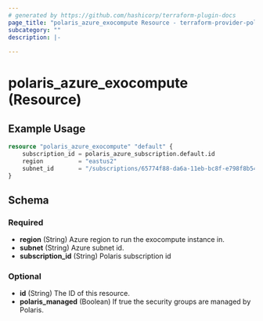 ```yaml
---
# generated by https://github.com/hashicorp/terraform-plugin-docs
page_title: "polaris_azure_exocompute Resource - terraform-provider-polaris"
subcategory: ""
description: |-
  
---
```


# polaris_azure_exocompute (Resource)



## Example Usage

```terraform
resource "polaris_azure_exocompute" "default" {
    subscription_id = polaris_azure_subscription.default.id
    region          = "eastus2"
    subnet_id       = "/subscriptions/65774f88-da6a-11eb-bc8f-e798f8b54eba/resourceGroups/test/providers/Microsoft.Network/virtualNetworks/test/subnets/default"
}
```

<!-- schema generated by tfplugindocs -->
## Schema

### Required

- **region** (String) Azure region to run the exocompute instance in.
- **subnet** (String) Azure subnet id.
- **subscription_id** (String) Polaris subscription id

### Optional

- **id** (String) The ID of this resource.
- **polaris_managed** (Boolean) If true the security groups are managed by Polaris.


